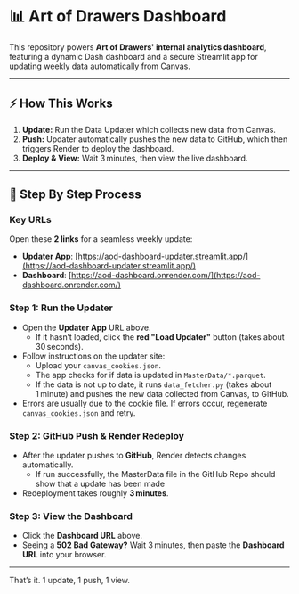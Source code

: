 # 📊 Art of Drawers Dashboard

This repository powers **Art of Drawers' internal analytics dashboard**, featuring a dynamic Dash dashboard and a secure Streamlit app for updating weekly data automatically from Canvas.

---

## ⚡ How This Works

1. **Update:** Run the Data Updater which collects new data from Canvas.
2. **Push:** Updater automatically pushes the new data to GitHub, which then triggers Render to deploy the dashboard.
3. **Deploy & View:** Wait 3 minutes, then view the live dashboard.

---

## 🚀 Step By Step Process


### Key URLs

Open these **2 links** for a seamless weekly update:

* **Updater App**: [https://aod-dashboard-updater.streamlit.app/](https://aod-dashboard-updater.streamlit.app/)
* **Dashboard**: [https://aod-dashboard.onrender.com/](https://aod-dashboard.onrender.com/)


### Step 1: Run the Updater

* Open the **Updater App** URL above.
    * If it hasn’t loaded, click the **red "Load Updater"** button (takes about 30 seconds).
* Follow instructions on the updater site:
    * Upload your `canvas_cookies.json`.
    * The app checks for if data is updated in `MasterData/*.parquet`.
    * If the data is not up to date, it runs `data_fetcher.py` (takes about 1 minute) and pushes the new data collected from Canvas, to GitHub.
* Errors are usually due to the cookie file. If errors occur, regenerate `canvas_cookies.json` and retry.


### Step 2: GitHub Push & Render Redeploy

* After the updater pushes to **GitHub**, Render detects changes automatically.
    * If run successfully, the MasterData file in the GitHub Repo should show that a update has been made   
* Redeployment takes roughly **3 minutes**.


### Step 3: View the Dashboard

* Click the **Dashboard URL** above.
* Seeing a **502 Bad Gateway?** Wait 3 minutes, then paste the **Dashboard URL** into your browser.

---

That’s it. 1 update, 1 push, 1 view.

